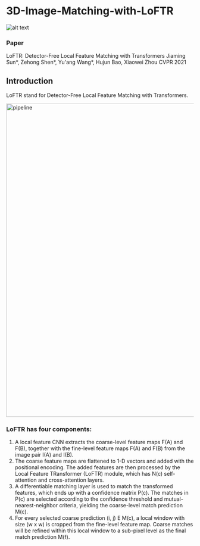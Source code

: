 # 3D-Image-Matching-with-LoFTR

![alt text](https://github.com/zju3dv/LoFTR/blob/master/assets/loftr-github-demo.gif)

### Paper
LoFTR: Detector-Free Local Feature Matching with Transformers
Jiaming Sun*, Zehong Shen*, Yu'ang Wang*, Hujun Bao, Xiaowei Zhou
CVPR 2021

## Introduction
LoFTR stand for Detector-Free Local Feature Matching with Transformers.

 <img width="842" alt="pipeline" src="https://github.com/MDSALMANSHAMS/3D-Image-Matching-with-LoFTR/assets/68110323/6edb7862-e9b9-4577-870a-50bf4d318fdc">

### LoFTR has four components:
1. A local feature CNN extracts the coarse-level feature maps F(A) and F(B), together with the fine-level feature maps F(A) and F(B) from the image pair I(A) and I(B).
2. The coarse feature maps are flattened to 1-D vectors and added with the positional encoding. The added features are then processed by the Local Feature TRansformer (LoFTR) module, which has N(c) self-attention and cross-attention layers.
3. A differentiable matching layer is used to match the transformed features, which ends up with a confidence matrix P(c). The matches in P(c) are selected according to the confidence threshold and mutual-nearest-neighbor criteria, yielding the coarse-level match prediction M(c).
4. For every selected coarse prediction (i, j) E M(c), a local window with size (w x w) is cropped from the fine-level feature map. Coarse matches will be refined within this local window to a sub-pixel level as the final match prediction M(f).

